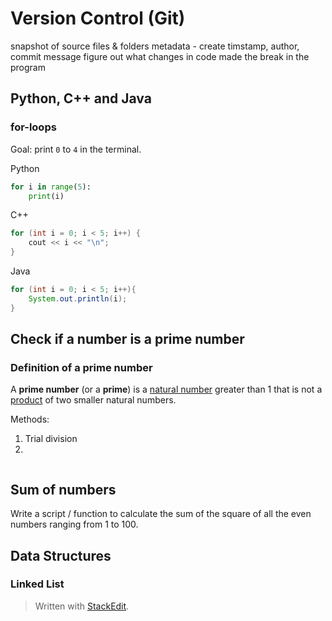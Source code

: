 # Version Control (Git)

snapshot of source files & folders
metadata - create timstamp, author, commit message
figure out what changes in code made the break in the program


## Python, C++ and Java

### for-loops

Goal: print `0` to `4` in the terminal.

Python 

```python
for i in range(5):
	print(i)
```

C++
```c
for (int i = 0; i < 5; i++) {
	cout << i << "\n";
}
```

Java
```java
for (int i = 0; i < 5; i++){
	System.out.println(i);
}
```


## Check if a number is a prime number

### Definition of a prime number

A **prime number** (or a **prime**) is a [natural number](https://en.wikipedia.org/wiki/Natural_number "Natural number") greater than 1 that is not a [product](https://en.wikipedia.org/wiki/Product_(mathematics) "Product (mathematics)") of two smaller natural numbers.

Methods:
1. Trial division
2. 
```

```

## Sum of numbers

Write a script / function to calculate the sum of the square of all the even numbers ranging from 1 to 100.


## Data Structures

### Linked List




> Written with [StackEdit](https://stackedit.io/).
<!--stackedit_data:
eyJoaXN0b3J5IjpbLTcxNjkyMzY3NywtNjAxOTA4NzYsMTE3Nj
I1NTYwMl19
-->